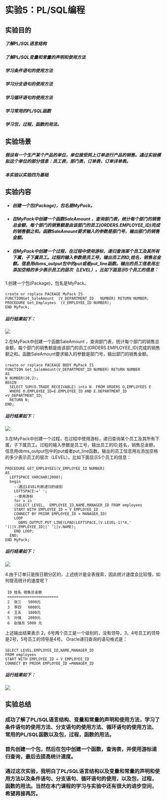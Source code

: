 # 实验5：PL/SQL编程
## 实验目的
##### 了解PL/SQL语言结构
##### 了解PL/SQL变量和常量的声明和使用方法
##### 学习条件语句的使用方法
##### 学习分支语句的使用方法
##### 学习循环语句的使用方法
##### 学习常用的PL/SQL函数
##### 学习包，过程，函数的用法。
  ## 实验场景
##### 假设有一个生产某个产品的单位，单位接受网上订单进行产品的销售。通过实验模拟这个单位的部分信息：员工表，部门表，订单表，订单详单表。
##### 本实验以实验四为基础
## 实验内容
- ##### 创建一个包(Package)，包名是MyPack。
- ##### 在MyPack中创建一个函数SaleAmount ，查询部门表，统计每个部门的销售总金额，每个部门的销售额是由该部门的员工(ORDERS.EMPLOYEE_ID)完成的销售额之和。函数SaleAmount要求输入的参数是部门号，输出部门的销售金额。
- ##### 在MyPack中创建一个过程，在过程中使用游标，递归查询某个员工及其所有下属，子下属员工。过程的输入参数是员工号，输出员工的ID,姓名，销售总金额。信息用dbms_output包中的put或者put_line函数。输出的员工信息用左添加空格的多少表示员工的层次（LEVEL）。比如下面显示5个员工的信息：
  
1.创建一个包(Package)，包名是MyPack。
####
    create or replace PACKAGE MyPack IS
    FUNCTIONGet_SaleAmount  (V_DEPARTMENT_ID   NUMBER) RETURN NUMBER;
    PROCEDURE Get_Employees  (V_EMPLOYEE_ID NUMBER);
    END MyPack;
##### 运行结果如下：
![](https://raw.githubusercontent.com/Gao-limei/pictures/master/5-1.png)

2.在MyPack中创建一个函数SaleAmount ，查询部门表，统计每个部门的销售总金额，每个部门的销售额是由该部门的员工(ORDERS.EMPLOYEE_ID)完成的销售额之和。函数SaleAmount要求输入的参数是部门号，输出部门的销售金额。
####
    create or replace PACKAGE BODY MyPack IS
    FUNCTION Get_SaleAmount(V_DEPARTMENT_ID NUMBER) RETURN NUMBER
    AS
    N NUMBER(20,2);
    BEGIN
      SELECT SUM(O.TRADE_RECEIVABLE) into N  FROM ORDERS O,EMPLOYEES E
      WHERE O.EMPLOYEE_ID=E.EMPLOYEE_ID AND E.DEPARTMENT_ID =V_DEPARTMENT_ID;
      RETURN N;
    END;
##### 运行结果如下：
![](https://raw.githubusercontent.com/Gao-limei/pictures/master/5-2.png)

3.在MyPack中创建一个过程，在过程中使用游标，递归查询某个员工及其所有下属，子下属员工。过程的输入参数是员工号，输出员工的ID,姓名，销售总金额。信息用dbms_output包中的put或者put_line函数。输出的员工信息用左添加空格的多少表示员工的层次（LEVEL）。比如下面显示5个员工的信息：
####
    PROCEDURE GET_EMPLOYEES(V_EMPLOYEE_ID NUMBER)
    AS
      LEFTSPACE VARCHAR(2000);
      begin
        --通过LEVEL判断递归的级别
        LEFTSPACE:=' ';
        --使用游标
        for v in
        (SELECT LEVEL,  EMPLOYEE_ID,NAME,MANAGER_ID FROM employees
        START WITH EMPLOYEE_ID = V_EMPLOYEE_ID
        CONNECT BY PRIOR EMPLOYEE_ID = MANAGER_ID)
        LOOP
          DBMS_OUTPUT.PUT_LINE(LPAD(LEFTSPACE,(V.LEVEL-1)*4,' ')||V.EMPLOYEE_ID||' '||v.NAME);
        END LOOP;
      END;
    END MyPack;
##### 运行结果如下：
![](https://raw.githubusercontent.com/Gao-limei/pictures/master/5-3.png)

4.由于订单只是按日期分区的，上述统计是全表搜索，因此统计速度会比较慢，如何提高统计的速度呢？
####
     ID 姓名 销售总金额
     =======================
     2  张三   5000元
     3  李四   6000元
     4  王五   1000元
     5  孙强   2000元
     6  赵强东 5000 元
上述输出结果表示 2，6号两个员工是一个级别的，没有领导，3，4号员工的领导是2号，5号员工的领导是4号。 Oracle递归查询的语句格式是：
####
    SELECT LEVEL,EMPLOYEE_ID,NAME,MANAGER_ID 
    FROM employees
    START WITH EMPLOYEE_ID = V_EMPLOYEE_ID
    CONNECT BY PRIOR EMPLOYEE_ID =MANAGER_ID
##### 运行结果如下：
![](https://raw.githubusercontent.com/Gao-limei/pictures/master/5-4.png)

## 实验总结
### 成功了解了PL/SQL语言结构、变量和常量的声明和使用方法，学习了条件语句的使用方法、分支语句的使用方法、循环语句的使用方法、常用的PL/SQL函数以及包，过程，函数的用法。

### 首先创建一个包，然后在包中创建一个函数，查询表，并使用游标递归查询，最后去提高统计速度。

### 通过这次实验，我明白了PL/SQL语言结构以及变量和常量的声明和使用方法以及条件语句、分支语句、循环语句的使用，以及包，过程，函数的用法。当然在本门课程的学习与实验中还有很大的进步空间，希望再接再厉。
